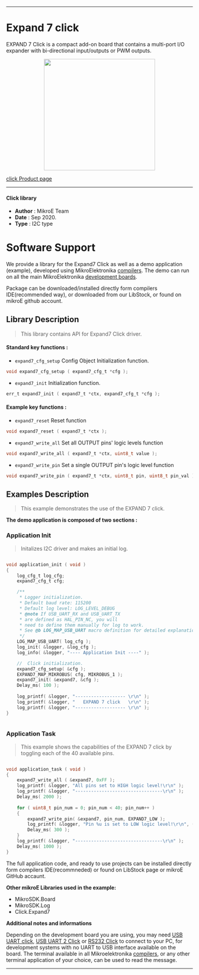 
---
# Expand 7 click

EXPAND 7 Click is a compact add-on board that contains a multi-port I/O expander with bi-directional input/outputs or PWM outputs.

<p align="center">
  <img src="https://download.mikroe.com/images/click_for_ide/expand7_click.png" height=300px>
</p>


[click Product page](https://www.mikroe.com/expand-7-click)

---


#### Click library 

- **Author**        : MikroE Team
- **Date**          : Sep 2020.
- **Type**          : I2C type


# Software Support

We provide a library for the Expand7 Click 
as well as a demo application (example), developed using MikroElektronika 
[compilers](https://shop.mikroe.com/compilers). 
The demo can run on all the main MikroElektronika [development boards](https://shop.mikroe.com/development-boards).

Package can be downloaded/installed directly form compilers IDE(recommended way), or downloaded from our LibStock, or found on mikroE github account. 

## Library Description

> This library contains API for Expand7 Click driver.

#### Standard key functions :

- `expand7_cfg_setup` Config Object Initialization function.
```c
void expand7_cfg_setup ( expand7_cfg_t *cfg ); 
```

- `expand7_init` Initialization function.
```c
err_t expand7_init ( expand7_t *ctx, expand7_cfg_t *cfg );
```

#### Example key functions :

- `expand7_reset` Reset function
```c
void expand7_reset ( expand7_t *ctx );
```

- `expand7_write_all` Set all OUTPUT pins' logic levels function
```c
void expand7_write_all ( expand7_t *ctx, uint8_t value );
```

- `expand7_write_pin` Set a single OUTPUT pin's logic level function
```c
void expand7_write_pin ( expand7_t *ctx, uint8_t pin, uint8_t pin_val );
```

## Examples Description

> This example demonstrates the use of the EXPAND 7 click.

**The demo application is composed of two sections :**

### Application Init 

> Initalizes I2C driver and makes an initial log.

```c

void application_init ( void )
{
    log_cfg_t log_cfg;
    expand7_cfg_t cfg;

    /** 
     * Logger initialization.
     * Default baud rate: 115200
     * Default log level: LOG_LEVEL_DEBUG
     * @note If USB_UART_RX and USB_UART_TX 
     * are defined as HAL_PIN_NC, you will 
     * need to define them manually for log to work. 
     * See @b LOG_MAP_USB_UART macro definition for detailed explanation.
     */
    LOG_MAP_USB_UART( log_cfg );
    log_init( &logger, &log_cfg );
    log_info( &logger, "---- Application Init ----" );

    //  Click initialization.
    expand7_cfg_setup( &cfg );
    EXPAND7_MAP_MIKROBUS( cfg, MIKROBUS_1 );
    expand7_init( &expand7, &cfg );
    Delay_ms( 100 );
    
    log_printf( &logger, "------------------- \r\n" );
    log_printf( &logger, "   EXPAND 7 click   \r\n" );
    log_printf( &logger, "------------------- \r\n" );
}
  
```

### Application Task

> This example shows the capabilities of the EXPAND 7 click by toggling each of the 40 available pins.

```c

void application_task ( void )
{
    expand7_write_all ( &expand7, 0xFF );
    log_printf( &logger, "All pins set to HIGH logic level!\r\n" );
    log_printf( &logger, "---------------------------------\r\n" );
    Delay_ms( 2000 );
    
    for ( uint8_t pin_num = 0; pin_num < 40; pin_num++ )
    {
        expand7_write_pin( &expand7, pin_num, EXPAND7_LOW );
        log_printf( &logger, "Pin %u is set to LOW logic level!\r\n", ( uint16_t ) pin_num );
        Delay_ms( 300 );
    }
    log_printf( &logger, "---------------------------------\r\n" );
    Delay_ms( 1000 );
} 

```

The full application code, and ready to use projects can be  installed directly form compilers IDE(recommneded) or found on LibStock page or mikroE GitHub accaunt.

**Other mikroE Libraries used in the example:** 

- MikroSDK.Board
- MikroSDK.Log
- Click.Expand7

**Additional notes and informations**

Depending on the development board you are using, you may need 
[USB UART click](https://shop.mikroe.com/usb-uart-click), 
[USB UART 2 Click](https://shop.mikroe.com/usb-uart-2-click) or 
[RS232 Click](https://shop.mikroe.com/rs232-click) to connect to your PC, for 
development systems with no UART to USB interface available on the board. The 
terminal available in all Mikroelektronika 
[compilers](https://shop.mikroe.com/compilers), or any other terminal application 
of your choice, can be used to read the message.



---

